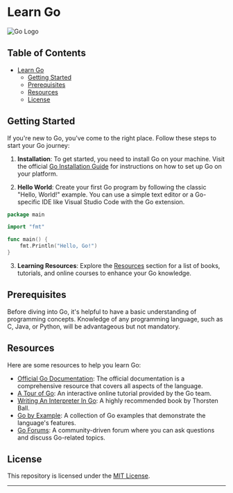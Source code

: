 # Learn Go

![Go Logo](https://golang.org/doc/gopher/pencil/gopherswrench.jpg)


## Table of Contents

- [Learn Go](#learn-go)
  - [Getting Started](#getting-started)
  - [Prerequisites](#prerequisites)
  - [Resources](#resources)
  - [License](#license)

## Getting Started

If you're new to Go, you've come to the right place. Follow these steps to start your Go journey:

1. **Installation**: To get started, you need to install Go on your machine. Visit the official [Go Installation Guide](https://golang.org/doc/install) for instructions on how to set up Go on your platform.

2. **Hello World**: Create your first Go program by following the classic "Hello, World!" example. You can use a simple text editor or a Go-specific IDE like Visual Studio Code with the Go extension.

```go
package main

import "fmt"

func main() {
    fmt.Println("Hello, Go!")
}
```

3. **Learning Resources**: Explore the [Resources](#resources) section for a list of books, tutorials, and online courses to enhance your Go knowledge.

## Prerequisites

Before diving into Go, it's helpful to have a basic understanding of programming concepts. Knowledge of any programming language, such as C, Java, or Python, will be advantageous but not mandatory.

## Resources

Here are some resources to help you learn Go:

- [Official Go Documentation](https://golang.org/doc/): The official documentation is a comprehensive resource that covers all aspects of the language.
- [A Tour of Go](https://tour.golang.org/welcome/1): An interactive online tutorial provided by the Go team.
- [Writing An Interpreter In Go](https://interpreterbook.com/): A highly recommended book by Thorsten Ball.
- [Go by Example](https://gobyexample.com/): A collection of Go examples that demonstrate the language's features.
- [Go Forums](https://forum.golangbridge.org/): A community-driven forum where you can ask questions and discuss Go-related topics.

## License

This repository is licensed under the [MIT License](LICENSE).

---

